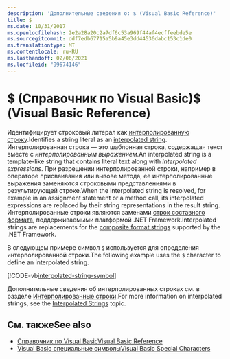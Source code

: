 ```yaml
---
description: 'Дополнительные сведения о: $ (Visual Basic Reference)'
title: $
ms.date: 10/31/2017
ms.openlocfilehash: 2e2a28a20c2a7df6c53a969f44af4ecffeebde5e
ms.sourcegitcommit: ddf7edb67715a5b9a45e3dd44536dabc153c1de0
ms.translationtype: MT
ms.contentlocale: ru-RU
ms.lasthandoff: 02/06/2021
ms.locfileid: "99674146"
---
```

# <a name="-visual-basic-reference"></a><span data-ttu-id="4011d-102">$ (Справочник по Visual Basic)</span><span class="sxs-lookup"><span data-stu-id="4011d-102">$ (Visual Basic Reference)</span></span>

<span data-ttu-id="4011d-103">Идентифицирует строковый литерал как [интерполированную строку](../../programming-guide/language-features/strings/interpolated-strings.md).</span><span class="sxs-lookup"><span data-stu-id="4011d-103">Identifies a string literal as an [interpolated string](../../programming-guide/language-features/strings/interpolated-strings.md).</span></span> <span data-ttu-id="4011d-104">Интерполированная строка — это шаблонная строка, содержащая текст вместе с *интерполированным выражением*.</span><span class="sxs-lookup"><span data-stu-id="4011d-104">An interpolated string is a template-like string that contains literal text along with *interpolated expressions*.</span></span> <span data-ttu-id="4011d-105">При разрешении интерполированной строки, например в операторе присваивания или вызове метода, ее интерполированные выражения заменяются строковыми представлениями в результирующей строке.</span><span class="sxs-lookup"><span data-stu-id="4011d-105">When the interpolated string is resolved, for example in an assignment statement or a method call, its interpolated expressions are replaced by their string representations in the result string.</span></span> <span data-ttu-id="4011d-106">Интерполированные строки являются заменами [строк составного формата](../../../standard/base-types/composite-formatting.md), поддерживаемыми платформой .NET Framework.</span><span class="sxs-lookup"><span data-stu-id="4011d-106">Interpolated strings are replacements for the [composite format strings](../../../standard/base-types/composite-formatting.md) supported by the .NET Framework.</span></span>

<span data-ttu-id="4011d-107">В следующем примере символ `$` используется для определения интерполированной строки.</span><span class="sxs-lookup"><span data-stu-id="4011d-107">The following example uses the `$` character to define an interpolated string.</span></span>

[!CODE-vb[interpolated-string-symbol](../../../../samples/snippets/visualbasic/language-reference/special-characters/dollar-sign1.vb)]

<span data-ttu-id="4011d-108">Дополнительные сведения об интерполированных строках см. в разделе [Интерполированные строки](../../programming-guide/language-features/strings/interpolated-strings.md).</span><span class="sxs-lookup"><span data-stu-id="4011d-108">For more information on interpolated strings, see the [Interpolated Strings](../../programming-guide/language-features/strings/interpolated-strings.md) topic.</span></span>

## <a name="see-also"></a><span data-ttu-id="4011d-109">См. также</span><span class="sxs-lookup"><span data-stu-id="4011d-109">See also</span></span>

- [<span data-ttu-id="4011d-110">Справочник по Visual Basic</span><span class="sxs-lookup"><span data-stu-id="4011d-110">Visual Basic Reference</span></span>](../index.md)
- [<span data-ttu-id="4011d-111">Visual Basic специальные символы</span><span class="sxs-lookup"><span data-stu-id="4011d-111">Visual Basic Special Characters</span></span>](index.md)
